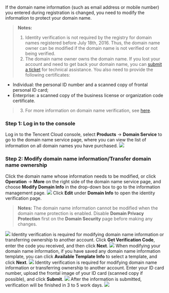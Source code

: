 If the domain name information (such as email address or mobile number) you entered during registration is changed, you need to modify the information to protect your domain name.

>**Notes:**
>1. Identity verification is not required by the registry for domain names registered before July 18th, 2016. Thus, the domain name owner can be modified if the domain name is not verified or not being verified.
>2. The domain name owner owns the domain name. If you lost your account and need to get back your domain name, you can [submit a ticket](https://console.cloud.tencent.com/workorder/category) for technical assistance. You also need to provide the following certificates:
 * Individual: the personal ID number and a scanned copy of frontal personal ID card;
 * Enterprise: a scanned copy of the business license or organization code certificate.

>3. For more information on domain name verification, see [here](https://cloud.tencent.com/document/product/242/8580).

### Step 1: Log in to the console
Log in to the Tencent Cloud console, select **Products** -> **Domain Service** to go to the domain name service page, where you can view the list of information on all domain names you have purchased.
![](//mc.qcloudimg.com/static/img/8e5aca1da691e482449e048eafc7621d/image.png)
### Step 2: Modify domain name information/Transfer domain name ownership
Click the domain name whose information needs to be modified, or click **Operation** -> **More** on the right side of the domain name service page, and choose **Modify Domain Info** in the drop-down box to go to the information management page.
![](//mc.qcloudimg.com/static/img/1db78082833554e0ab2d30a1df7a36da/image.png)
Click **Edit** under **Domain Info** to open the identity verification page.
>**Notes:**
>The domain name information cannot be modified when the domain name protection is enabled. Disable **Domain Privacy Protection** first on the **Domain Security** page before making any changes.

![](//mc.qcloudimg.com/static/img/8cfe2a725b802084b01a49e5cb3049e8/image.png)
Identity verification is required for modifying domain name information or transferring ownership to another account. Click **Get Verification Code**, enter the code you received, and then click **Next**.
![](//mc.qcloudimg.com/static/img/6189602c388d86e6ffd60fedda4e46cd/image.png)
When modifying your domain name information, if you have saved any domain name information template, you can click **Available Template Info** to select a template, and click **Next**.
![](//mc.qcloudimg.com/static/img/f1e63324b4ce382616136cf6ba7e84b5/image.png)
Identity verification is required for modifying domain name information or transferring ownership to another account. Enter your ID card number, upload the frontal image of your ID card (scanned copy if possible), and click **Submit**.
![](//mc.qcloudimg.com/static/img/31ad0bd2dc3758a7fa49ee298afbaac4/image.png)
After the information is submitted, verification will be finished in 3 to 5 work days.
![](//mc.qcloudimg.com/static/img/bfef3812eb4a7d03dee80b22605fc800/image.png)












